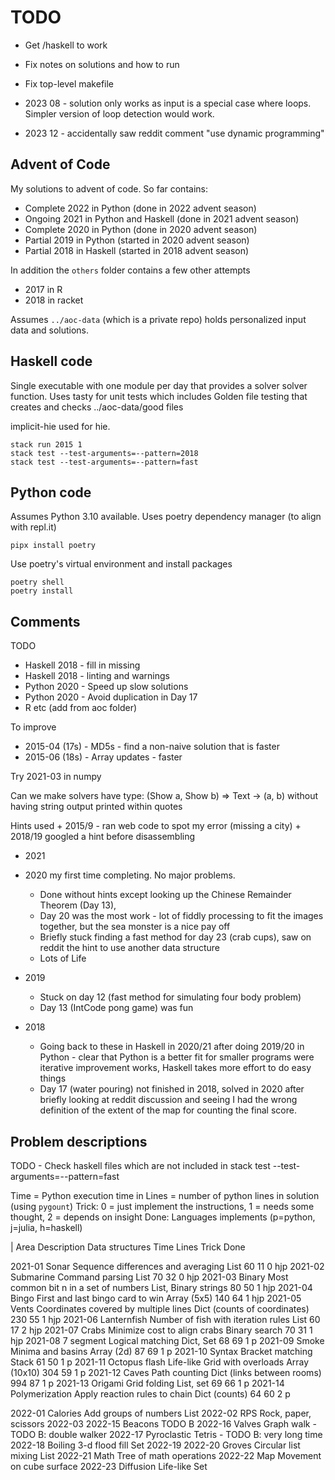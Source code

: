# TODO

* Get /haskell to work
* Fix notes on solutions and how to run
* Fix top-level makefile

* 2023 08 - solution only works as input is a special case where loops. Simpler version of loop detection would work.
* 2023 12 - accidentally saw reddit comment "use dynamic programming"

## Advent of Code

My solutions to advent of code.  So far contains:

* Complete 2022 in Python (done in 2022 advent season)
* Ongoing 2021 in Python and Haskell (done in 2021 advent season)
* Complete 2020 in Python (done in 2020 advent season)
* Partial 2019 in Python (started in 2020 advent season)
* Partial 2018 in Haskell (started in 2018 advent season)

In addition the `others` folder contains a few other attempts

* 2017 in R
* 2018 in racket

Assumes `../aoc-data` (which is a private repo) holds personalized input data and solutions.

## Haskell code

Single executable with one module per day that provides a solver solver function. Uses tasty for unit tests
which includes Golden file testing that creates and checks ../aoc-data/good files

implicit-hie used for hie.

```{haskell}
stack run 2015 1
stack test --test-arguments=--pattern=2018
stack test --test-arguments=--pattern=fast
```

## Python code

Assumes Python 3.10 available. Uses poetry dependency manager (to align with repl.it)

```{sh}
pipx install poetry
```

Use poetry's virtual environment and install packages

```{sh}
poetry shell
poetry install
```

## Comments

TODO

* Haskell 2018 - fill in missing
* Haskell 2018 - linting and warnings
* Python 2020 - Speed up slow solutions
* Python 2020 - Avoid duplication in Day 17
* R etc (add from aoc folder)

To improve

* 2015-04 (17s) - MD5s - find a non-naive solution that is faster
* 2015-06 (18s) - Array updates - faster

Try 2021-03 in numpy

Can we make solvers have type: (Show a, Show b) => Text -> (a, b) without having string output printed within quotes

Hints used
    + 2015/9 - ran web code to spot my error (missing a city)
    + 2018/19 googled a hint before disassembling

* 2021

* 2020 my first time completing. No major problems.

  * Done without hints except looking up the Chinese Remainder Theorem (Day 13),
  * Day 20 was the most work - lot of fiddly processing to fit the images together, but the sea monster is a nice pay off
  * Briefly stuck finding a fast method for day 23 (crab cups), saw on reddit the hint to use another data structure
  * Lots of Life

* 2019

  * Stuck on day 12 (fast method for simulating four body problem)
  * Day 13 (IntCode pong game) was fun

* 2018

  * Going back to these in Haskell in 2020/21 after doing 2019/20 in Python - clear that Python is a better fit for smaller programs were iterative improvement works, Haskell takes more effort to do easy things
  * Day 17 (water pouring) not finished in 2018, solved in 2020 after briefly looking at reddit discussion and seeing I had the wrong definition of the extent of the map for counting the final score.

## Problem descriptions

TODO - Check haskell files which are not included in stack test --test-arguments=--pattern=fast

Time = Python execution time in
Lines = number of python lines in solution (using `pygount`)
Trick: 0 = just implement the instructions, 1 = needs some thought, 2 = depends on insight
Done: Languages implements (p=python, j=julia, h=haskell)

|           Area            Description                             Data structures                     Time    Lines   Trick   Done

2021-01     Sonar           Sequence differences and averaging      List                                60      11      0       hjp
2021-02     Submarine       Command parsing                         List                                70      32      0       hjp
2021-03     Binary          Most common bit n in a set of numbers   List, Binary strings                80      50      1       hjp
2021-04     Bingo           First and last bingo card to win        Array (5x5)                         140     64      1       hjp
2021-05     Vents           Coordinates covered by multiple lines   Dict (counts of coordinates)        230     55      1       hjp
2021-06     Lanternfish     Number of fish with iteration rules     List                                60      17      2       hjp
2021-07     Crabs           Minimize cost to align crabs            Binary search                       70      31      1       hjp
2021-08     7 segment       Logical matching                        Dict, Set                           68      69      1       p
2021-09     Smoke           Minima and basins                       Array (2d)                          87      69      1       p
2021-10     Syntax          Bracket matching                        Stack                               61      50      1       p
2021-11     Octopus flash   Life-like Grid with overloads           Array (10x10)                       304     59      1       p
2021-12     Caves           Path counting                           Dict (links between rooms)          994     87      1       p
2021-13     Origami         Grid folding                            List, set                           69      66      1       p
2021-14     Polymerization  Apply reaction rules to chain           Dict (counts)                       64      60      2       p

2022-01     Calories        Add groups of numbers                   List
2022-02     RPS             Rock, paper, scissors
2022-03
2022-15     Beacons         TODO B
2022-16     Valves          Graph walk - TODO B: double walker
2022-17     Pyroclastic     Tetris - TODO B: very long time
2022-18     Boiling         3-d flood fill                          Set
2022-19
2022-20     Groves          Circular list mixing                    List
2022-21     Math            Tree of math operations
2022-22     Map             Movement on cube surface
2022-23     Diffusion       Life-like                               Set
